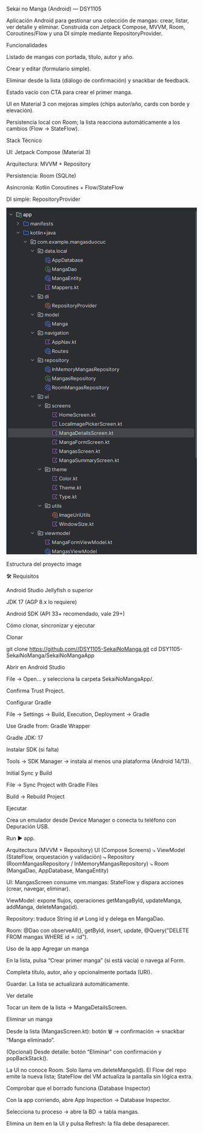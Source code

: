 Sekai no Manga (Android) — DSY1105

Aplicación Android para gestionar una colección de mangas: crear, listar, ver detalle y eliminar. Construida con Jetpack Compose, MVVM, Room, Coroutines/Flow y una DI simple mediante RepositoryProvider.

Funcionalidades

Listado de mangas con portada, título, autor y año.

Crear y editar (formulario simple).

Eliminar desde la lista (diálogo de confirmación) y snackbar de feedback.

Estado vacío con CTA para crear el primer manga.

UI en Material 3 con mejoras simples (chips autor/año, cards con borde y elevación).

Persistencia local con Room; la lista reacciona automáticamente a los cambios (Flow → StateFlow).

Stack Técnico

UI: Jetpack Compose (Material 3)

Arquitectura: MVVM + Repository

Persistencia: Room (SQLite)

Asincronía: Kotlin Coroutines + Flow/StateFlow

DI simple: RepositoryProvider

![alt text](image.png)

Estructura del proyecto image

🛠️ Requisitos

Android Studio Jellyfish o superior

JDK 17 (AGP 8.x lo requiere)

Android SDK (API 33+ recomendado, vale 29+)

Cómo clonar, sincronizar y ejecutar

Clonar

git clone https://github.com//DSY1105-SekaiNoManga.git cd DSY1105-SekaiNoManga/SekaiNoMangaApp

Abrir en Android Studio

File → Open… y selecciona la carpeta SekaiNoMangaApp/.

Confirma Trust Project.

Configurar Gradle

File → Settings → Build, Execution, Deployment → Gradle

Use Gradle from: Gradle Wrapper

Gradle JDK: 17

Instalar SDK (si falta)

Tools → SDK Manager → instala al menos una plataforma (Android 14/13).

Initial Sync y Build

File → Sync Project with Gradle Files

Build → Rebuild Project

Ejecutar

Crea un emulador desde Device Manager o conecta tu teléfono con Depuración USB.

Run ▶ app.

Arquitectura (MVVM + Repository) UI (Compose Screens) ⤷ ViewModel (StateFlow, orquestación y validación) ⤷ Repository (RoomMangasRepository / InMemoryMangasRepository) ⤷ Room (MangaDao, AppDatabase, MangaEntity)

UI: MangasScreen consume vm.mangas: StateFlow<List> y dispara acciones (crear, navegar, eliminar).

ViewModel: expone flujos, operaciones getMangaById, updateManga, addManga, deleteManga(id).

Repository: traduce String id ⇄ Long id y delega en MangaDao.

Room: @Dao con observeAll(), getById, insert, update, @Query("DELETE FROM mangas WHERE id = :id").

Uso de la app Agregar un manga

En la lista, pulsa “Crear primer manga” (si está vacía) o navega al Form.

Completa título, autor, año y opcionalmente portada (URI).

Guardar. La lista se actualizará automáticamente.

Ver detalle

Tocar un ítem de la lista → MangaDetailsScreen.

Eliminar un manga

Desde la lista (MangasScreen.kt): botón 🗑️ → confirmación → snackbar “Manga eliminado”.

(Opcional) Desde detalle: botón “Eliminar” con confirmación y popBackStack().

La UI no conoce Room. Solo llama vm.deleteManga(id). El Flow del repo emite la nueva lista; StateFlow del VM actualiza la pantalla sin lógica extra.

Comprobar que el borrado funciona (Database Inspector)

Con la app corriendo, abre App Inspection → Database Inspector.

Selecciona tu proceso → abre la BD → tabla mangas.

Elimina un ítem en la UI y pulsa Refresh: la fila debe desaparecer.